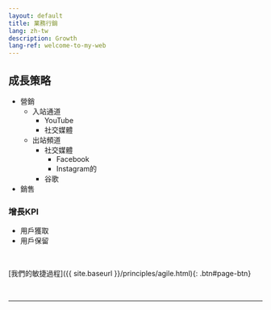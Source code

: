 ```yaml
---
layout: default
title: 業務行銷
lang: zh-tw
description: Growth
lang-ref: welcome-to-my-web
---
```




## 成長策略

* 營銷
	* 入站通道
		* YouTube
		* 社交媒體
	* 出站頻道
		* 社交媒體
			* Facebook
			* Instagram的
		* 谷歌
* 銷售

### 增長KPI

* 用戶獲取
* 用戶保留

<br>

[我們的敏捷過程]({{ site.baseurl }}/principles/agile.html){: .btn#page-btn}

<br>

---

<br>

